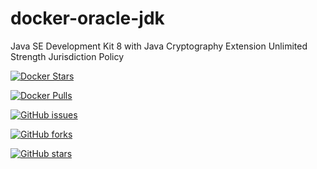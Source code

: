 # docker-oracle-jdk
Java SE Development Kit 8 with Java Cryptography Extension Unlimited Strength Jurisdiction Policy

[![Docker Stars](https://img.shields.io/docker/stars/sasah/oracle-jdk.svg?maxAge=2592000?style=flat-square)](https://hub.docker.com/r/sasah/oracle-jdk/)

[![Docker Pulls](https://img.shields.io/docker/pulls/sasah/oracle-jdk.svg?maxAge=2592000?style=flat-square)](https://hub.docker.com/r/sasah/oracle-jdk/)

[![GitHub issues](https://img.shields.io/github/issues/sasah/docker-oracle-jdk.svg?maxAge=2592000?style=flat-square)](https://github.com/sasah/docker-oracle-jdk)

[![GitHub forks](https://img.shields.io/github/forks/sasah/docker-oracle-jdk.svg?style=flat-square&label=Fork&maxAge=2592000)](https://github.com/sasah/docker-oracle-jdk)

[![GitHub stars](https://img.shields.io/github/stars/sasah/docker-oracle-jdk.svg?style=flat-square&label=Star&maxAge=2592000)](https://github.com/sasah/docker-oracle-jdk)
